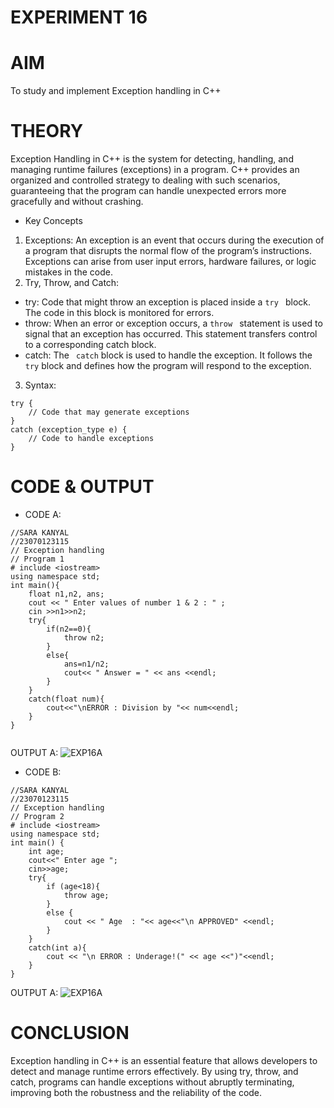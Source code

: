 # EXPERIMENT 16
# AIM
To study and implement Exception handling in C++
# THEORY
Exception Handling in C++ is the system for detecting, handling, and managing runtime failures (exceptions) in a program. C++ provides an organized and controlled strategy to dealing with such scenarios, guaranteeing that the program can handle unexpected errors more gracefully and without crashing. <BR>

* Key Concepts <BR>
1. Exceptions: An exception is an event that occurs during the execution of a program that disrupts the normal flow of the program’s instructions. Exceptions can arise from user input errors, hardware failures, or logic mistakes in the code. <BR>
2. Try, Throw, and Catch: <BR>
* try: Code that might throw an exception is placed inside a `try ` block. The code in this block is monitored for errors. <BR>
* throw: When an error or exception occurs, a `throw ` statement is used to signal that an exception has occurred. This statement transfers control to a corresponding catch block. <BR>
* catch: The ` catch` block is used to handle the exception. It follows the `try` block and defines how the program will respond to the exception. <BR>
3. Syntax:
``` 
try {
    // Code that may generate exceptions
}
catch (exception_type e) {
    // Code to handle exceptions
}
```
# CODE & OUTPUT
* CODE A:
```
//SARA KANYAL
//23070123115
// Exception handling 
// Program 1
# include <iostream>
using namespace std;
int main(){
    float n1,n2, ans;
    cout << " Enter values of number 1 & 2 : " ;
    cin >>n1>>n2;
    try{
        if(n2==0){
            throw n2;
        }
        else{
            ans=n1/n2;
            cout<< " Answer = " << ans <<endl;
        }
    }
    catch(float num){
        cout<<"\nERROR : Division by "<< num<<endl;
    }
}


```
OUTPUT A:
 ![EXP16A]( )
* CODE B:
```
//SARA KANYAL
//23070123115
// Exception handling 
// Program 2
# include <iostream>
using namespace std;
int main() {
    int age;
    cout<<" Enter age ";
    cin>>age;
    try{
        if (age<18){
            throw age;
        }
        else {
            cout << " Age  : "<< age<<"\n APPROVED" <<endl;
        }
    }
    catch(int a){
        cout << "\n ERROR : Underage!(" << age <<")"<<endl;
    }
}
```
OUTPUT A:
 ![EXP16A]( )
# CONCLUSION
Exception handling in C++ is an essential feature that allows developers to detect and manage runtime errors effectively. By using try, throw, and catch, programs can handle exceptions without abruptly terminating, improving both the robustness and the reliability of the code.
